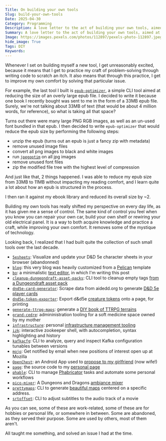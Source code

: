 ```yaml
---
Title: On building your own tools
Slug: build-your-own-tools
Date: 2025-04-30
Category: Programming
Description: A love letter to the act of building your own tools, aimed at solving your own problems.
Summary: A love letter to the act of building your own tools, aimed at solving your own problems.
Image: https://images.pexels.com/photos/112897/pexels-photo-112897.jpeg?auto=compress&cs=tinysrgb&w=1260&h=750&dpr=1
hide_image: True
Tags: DIY
Keywords:
---
```


Whenever I set on building myself a new tool, I get unreasonably excited, because it means that I get to practice my craft of problem-solving through writing code to scratch
an itch. It also means that through this practice, I get to improve my own comfort by solving that particular issue.

For example, the last tool I built is [`epub-optimizer`](https://github.com/brouberol/epub-optimizer), a simple CLI tool aimed at reducing the size of an overly large epub file.
I decided to write it because one book I recently bought was sent to me in the form of a 33MB epub file. Surely, we're not talking about 33MB of text (that would be about 4 million words, for reference),
so what is taking all that space?

Turns out there were many large PNG RGB images, as well as an un-used font bundled in that epub. I then decided to write `epub-optimizer` that would reduce the epub size by performing the following steps:

- unzip the epub (turns out an epub is just a fancy zip with metadata)
- remove unused image files
- convert all png images to black and white images
- run [`jpegoptim`](https://www.mankier.com/1/jpegoptim) on all jpg images
- remove unused font files
- zip the modified file tree with the highest level of compression

And just like that, 2 things happened. I was able to reduce my epub size from 33MB to 11MB without impacting my reading comfort, and I learn quite a lot about how an epub is structured in the process.

I then ran it against my ebook library and reduced its overall size by ~2.

Building my own tools has really shifted my perspective on every day life, as it has given me a sense of control. The same kind of control you feel when you know you can repair your own car, build your own shelf or
rewiring your old electrical panel. It is a way to both acquire knowledge and practice a craft, while improving your own comfort. It removes some of the mystique of technology.

Looking back, I realized that I had built quite the collection of such small tools over the last decade.

- [`5esheets`](https://github.com/brouberol/5esheets):  Visualize and update your D&D 5e character sheets in your browser (abandonned)
- [`blog`](https://github.com/brouberol/blog): this very blog was heavily customized from a [Pelican](https://pelican.readthedocs.org) template
- [`bo`](https://github.com/brouberol/bo): a minimalistic [text editor](https://blog.balthazar-rouberol.com/metaprocrastinating-on-writing-a-book-by-writing-a-text-editor), in which I'm writing this post
- [`cleanup-dungeondraft-asset-packs`](https://github.com/brouberol/cleanup-dungeondraft-asset-packs): CLI tool to cleanup empty tags [from a Dungeondraft asset pack](https://blog.balthazar-rouberol.com/cleaning-up-the-dungeondraft-tag-list)
- [`dnd5e-card-generator`](https://github.com/brouberol/dnd5e-card-generator): Scrape data from aidedd.org to generate [D&D 5e player cards](https://blog.balthazar-rouberol.com/my-dungeon-master-toolkit#spell-cards)
- [`dnd5e-token-exporter`](https://github.com/brouberol/dnd5e-token-exporter):  Export d&d5e [creature tokens](https://blog.balthazar-rouberol.com/my-dungeon-master-toolkit#physical-tokens) onto a page, for printing
- [`generate-ttrpg-maps`](https://blog.balthazar-rouberol.com/making-a-diy-book-of-terrains): generate a [DIY book of TTRPG terrains](https://blog.balthazar-rouberol.com/making-a-diy-book-of-terrains)
- [`grand-cedre`](https://github.com/brouberol/grand-cedre): admininistration tooling for a soft medicine space owned by my mother
- [`infrastructure`](https://github.com/brouberol/infrastructure): personal [infrastructure management tooling](https://blog.balthazar-rouberol.com/managing-my-infra-like-its-2019)
- [`izk`](https://github.com/brouberol/izk): interactive zookeeper shell, with autocompletion, syntax highlighting and history
- [`kafkacfg`](https://github.com/brouberol/kafkacfg): CLI to analyze, query and inspect Kafka configuration tunables between versions
- [`mojo`](https://github.com/brouberol/mojo): Get notified by email when new positions of interest open up at Mozilla
- [`OpenChest`](https://github.com/brouberol/OpenChest): an Android App used to [propose to my girlfriend](https://blog.balthazar-rouberol.com/my-diy-proposal) (now wife!)
- [`page`](https://github.com/brouberol/page): the source code to my [personal page](https://balthazar-rouberol.com)
- [`phable`](https://github.com/brouberol/phable): CLI to manage [Phabricator](https://phabricator.wikimedia.org/) tasks and automate some personal workflows
- [`pico-mixer`](https://github.com/brouberol/pico-mixer): A Dungeons and Dragons [ambiance mixer](https://blog.balthazar-rouberol.com/my-diy-dungeons-and-dragons-ambiance-mixer)
- [`prettymaps`](https://github.com/brouberol/prettymaps): CLI to generate [beautiful maps](https://blog.balthazar-rouberol.com/generating-pretty-maps-ready-to-be-gift-wrapped) centered on a specific address.
- [`srtoffset`](https://github.com/brouberol/srtoffset): CLI to adjust subtitles to the audio track of a movie

As you can see, some of these are work-related, some of these are for hobbies or personal life, or somewhere in between. Some are abandoned, as they served their purpose.
Some are used by others, most of them aren't.

All taught me something, and solved an issue I had at the time.
